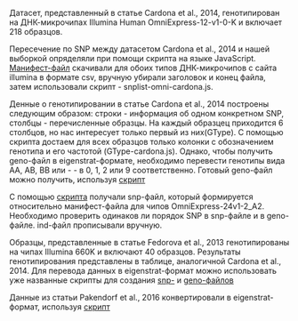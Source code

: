 Датасет, представленный в статье Cardona et al., 2014, генотипирован на ДНК-микрочипах  Illumina Human OmniExpress-12-v1-0-K и включает 218 образцов.

Пересечение по SNP между датасетом Cardona et al., 2014 и нашей выборкой опряделяли при помощи скрипта на языке JavaScript. [Манифест-файл](https://support.illumina.com/array/array_kits) скачивали для обоих типов ДНК-микрочипов с сайта illumina в формате csv, вручную убирали заголовок и конец файла, затем использовали скрипт - snplist-omni-cardona.js. 

Денные о генотипировании в статье Cardona et al., 2014 построены следующим образом: строки - информация об одном конкретном SNP, столбцы - перечисленные образцы. На каждый образцец приходится 6 столбцов, но нас интересует только первый из них(GType). С помощью скрипта достаем для всех образцов только колонки с обозначением генотипа и его частотой (GType-cardona.js). Однако, чтобы получить geno-файл в eigenstrat-формате, необходимо перевести генотипы вида AA, AB, BB или - - в 0, 1, 2 или 9 соответственно.  Готовый geno-файл можно получить, используя [скрипт](https://gitlab.com/stasundr/nivkhi-geno-17/blob/master/js/processed_to_eigenstrat_geno.js)

С помощью [скрипта](https://gitlab.com/stasundr/nivkhi-geno-17/tree/master/jsmanifest_snp.js) получали snp-файл, который формируется относительно манифест-файла для чипов OmniExpress-24v1-2_А2. Необходимо проверить одинаков ли порядок SNP в snp-файле и в geno-файле.
ind-файл прописывали вручную.

Образцы, представленные в статье Fedorova et al., 2013 генотипированы на чипах Illumina 660K и включают 40  образцов. Результаты генотипирования представлены в таблице, аналогичной Cardona et al., 2014. Для перевода данных в eigenstrat-формат можно использовать уже названные скрипты для создания [snp-](https://gitlab.com/stasundr/nivkhi-geno-17/blob/master/js/manifest_to_eigenstrat_snp.js) и [geno-файлов](https://gitlab.com/stasundr/nivkhi-geno-17/blob/master/js/processed_to_eigenstrat_geno.js)

Данные из статьи Pakendorf et al., 2016 конвертировали в eigenstrat-формат, используя [скрипт](https://gitlab.com/stasundr/nivkhi-geno-17/blob/master/js/pakendorf2016.js)

	
